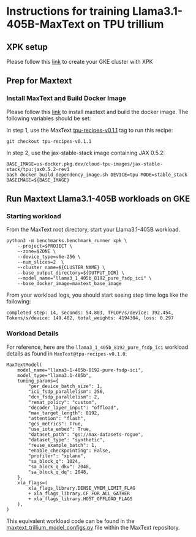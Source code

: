 # Instructions for training Llama3.1-405B-MaxText on TPU trillium

## XPK setup
Please follow this [link](https://github.com/AI-Hypercomputer/tpu-recipes/blob/main/training/trillium/XPK_README.md) to create your GKE cluster with XPK

## Prep for Maxtext

### Install MaxText and Build Docker Image
Please follow this [link](https://github.com/AI-Hypercomputer/tpu-recipes/blob/main/training/trillium/MAXTEXT_README.md) to install maxtext and build the docker image. The following variables should be set:

In step 1, use the MaxText [tpu-recipes-v0.1.1](https://github.com/AI-Hypercomputer/maxtext/releases/tag/tpu-recipes-v0.1.1) tag to run this recipe:
```
git checkout tpu-recipes-v0.1.1
```

In step 2, use the jax-stable-stack image containing JAX 0.5.2:
```
BASE_IMAGE=us-docker.pkg.dev/cloud-tpu-images/jax-stable-stack/tpu:jax0.5.2-rev1
bash docker_build_dependency_image.sh DEVICE=tpu MODE=stable_stack BASEIMAGE=${BASE_IMAGE}
```

## Run Maxtext Llama3.1-405B workloads on GKE

### Starting workload

From the MaxText root directory, start your Llama3.1-405B workload.
```
python3 -m benchmarks.benchmark_runner xpk \
    --project=$PROJECT \
    --zone=$ZONE \
    --device_type=v6e-256 \
    --num_slices=2  \
    --cluster_name=${CLUSTER_NAME} \
    --base_output_directory=${OUTPUT_DIR} \
    --model_name="llama3_1_405b_8192_pure_fsdp_ici" \
    --base_docker_image=maxtext_base_image
```

From your workload logs, you should start seeing step time logs like the following:
```
completed step: 14, seconds: 54.803, TFLOP/s/device: 392.454, Tokens/s/device: 149.482, total_weights: 4194304, loss: 0.297
```

### Workload Details

For reference, here are the `llama3_1_405b_8192_pure_fsdp_ici` workload details as found in `MaxText@tpu-recipes-v0.1.0`:

```
MaxTextModel(
    model_name="llama3-1-405b-8192-pure-fsdp-ici",
    model_type="llama3.1-405b",
    tuning_params={
        "per_device_batch_size": 1,
        "ici_fsdp_parallelism": 256,
        "dcn_fsdp_parallelism": 2,
        "remat_policy": "custom",
        "decoder_layer_input": "offload",
        "max_target_length": 8192,
        "attention": "flash",
        "gcs_metrics": True,
        "use_iota_embed": True,
        "dataset_path": "gs://max-datasets-rogue",
        "dataset_type": "synthetic",
        "reuse_example_batch": 1,
        "enable_checkpointing": False,
        "profiler": "xplane",
        "sa_block_q": 1024,
        "sa_block_q_dkv": 2048,
        "sa_block_q_dq": 2048,
    },
    xla_flags=(
        xla_flags_library.DENSE_VMEM_LIMIT_FLAG
        + xla_flags_library.CF_FOR_ALL_GATHER
        + xla_flags_library.HOST_OFFLOAD_FLAGS
    ),
)
```

This equivalent workload code can be found in the [maxtext_trillium_model_configs.py](https://github.com/AI-Hypercomputer/maxtext/blob/tpu-recipes-v0.1.0/benchmarks/maxtext_trillium_model_configs.py#L767) file within the MaxText repository.